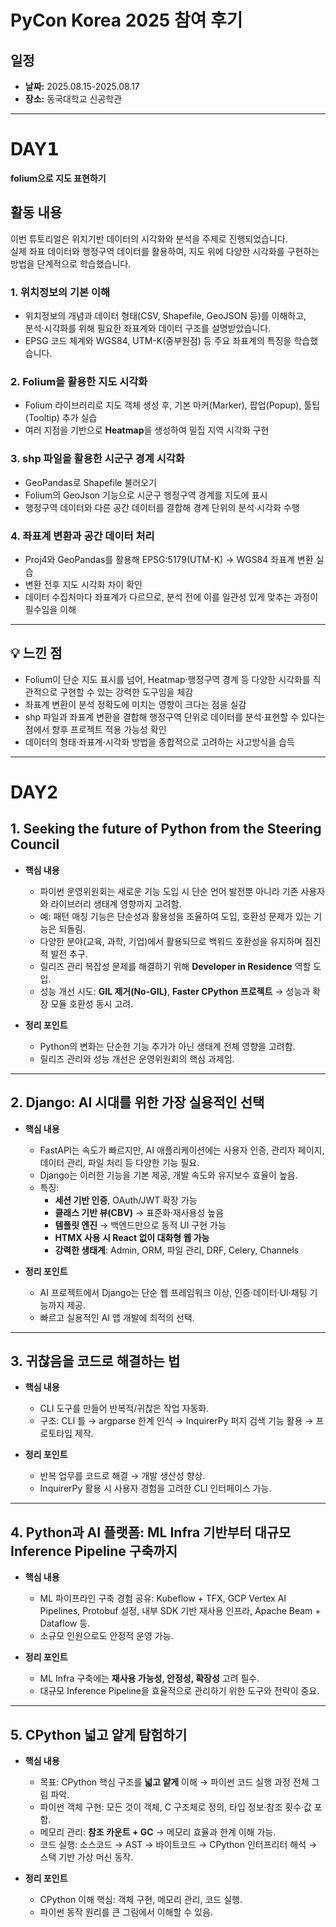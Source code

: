 #  PyCon Korea 2025 참여 후기

## 일정
- **날짜:** 2025.08.15-2025.08.17
- **장소:** 동국대학교 신공학관  

---
# **DAY𝟭**

**folium으로 지도 표현하기**
## 활동 내용
 
이번 튜토리얼은 위치기반 데이터의 시각화와 분석을 주제로 진행되었습니다.  
실제 좌표 데이터와 행정구역 데이터를 활용하여, 지도 위에 다양한 시각화를 구현하는 방법을 단계적으로 학습했습니다.  

### 1. 위치정보의 기본 이해
- 위치정보의 개념과 데이터 형태(CSV, Shapefile, GeoJSON 등)를 이해하고,  
  분석·시각화를 위해 필요한 좌표계와 데이터 구조를 설명받았습니다.  
- EPSG 코드 체계와 WGS84, UTM-K(중부원점) 등 주요 좌표계의 특징을 학습했습니다.

### 2. Folium을 활용한 지도 시각화
- Folium 라이브러리로 지도 객체 생성 후, 기본 마커(Marker), 팝업(Popup), 툴팁(Tooltip) 추가 실습  
- 여러 지점을 기반으로 **Heatmap**을 생성하여 밀집 지역 시각화 구현

### 3. shp 파일을 활용한 시군구 경계 시각화
- GeoPandas로 Shapefile 불러오기  
- Folium의 GeoJson 기능으로 시군구 행정구역 경계를 지도에 표시  
- 행정구역 데이터와 다른 공간 데이터를 결합해 경계 단위의 분석·시각화 수행

### 4. 좌표계 변환과 공간 데이터 처리
- Proj4와 GeoPandas를 활용해 EPSG:5179(UTM-K) → WGS84 좌표계 변환 실습  
- 변환 전후 지도 시각화 차이 확인  
- 데이터 수집처마다 좌표계가 다르므로, 분석 전에 이를 일관성 있게 맞추는 과정이 필수임을 이해

---

## 💡 느낀 점
- Folium이 단순 지도 표시를 넘어, Heatmap·행정구역 경계 등 다양한 시각화를 직관적으로 구현할 수 있는 강력한 도구임을 체감  
- 좌표계 변환이 분석 정확도에 미치는 영향이 크다는 점을 실감  
- shp 파일과 좌표계 변환을 결합해 행정구역 단위로 데이터를 분석·표현할 수 있다는 점에서 향후 프로젝트 적용 가능성 확인  
- 데이터의 형태·좌표계·시각화 방법을 종합적으로 고려하는 사고방식을 습득

---

# DAY2

## 1. Seeking the future of Python from the Steering Council
- **핵심 내용**  
  - 파이썬 운영위원회는 새로운 기능 도입 시 단순 언어 발전뿐 아니라 기존 사용자와 라이브러리 생태계 영향까지 고려함.  
  - 예: 패턴 매칭 기능은 단순성과 활용성을 조율하여 도입, 호환성 문제가 있는 기능은 되돌림.  
  - 다양한 분야(교육, 과학, 기업)에서 활용되므로 백워드 호환성을 유지하며 점진적 발전 추구.  
  - 릴리즈 관리 복잡성 문제를 해결하기 위해 **Developer in Residence** 역할 도입.  
  - 성능 개선 시도: **GIL 제거(No-GIL)**, **Faster CPython 프로젝트** → 성능과 확장 모듈 호환성 동시 고려.  

- **정리 포인트**  
  - Python의 변화는 단순한 기능 추가가 아닌 생태계 전체 영향을 고려함.  
  - 릴리즈 관리와 성능 개선은 운영위원회의 핵심 과제임.  

---

## 2. Django: AI 시대를 위한 가장 실용적인 선택
- **핵심 내용**  
  - FastAPI는 속도가 빠르지만, AI 애플리케이션에는 사용자 인증, 관리자 페이지, 데이터 관리, 파일 처리 등 다양한 기능 필요.  
  - Django는 이러한 기능을 기본 제공, 개발 속도와 유지보수 효율이 높음.  
  - 특징:  
    - **세션 기반 인증**, OAuth/JWT 확장 가능  
    - **클래스 기반 뷰(CBV)** → 표준화·재사용성 높음  
    - **템플릿 엔진** → 백엔드만으로 동적 UI 구현 가능  
    - **HTMX 사용 시 React 없이 대화형 웹 가능**  
    - **강력한 생태계**: Admin, ORM, 파일 관리, DRF, Celery, Channels  

- **정리 포인트**  
  - AI 프로젝트에서 Django는 단순 웹 프레임워크 이상, 인증·데이터·UI·채팅 기능까지 제공.  
  - 빠르고 실용적인 AI 앱 개발에 최적의 선택.  

---

## 3. 귀찮음을 코드로 해결하는 법
- **핵심 내용**  
  - CLI 도구를 만들어 반복적/귀찮은 작업 자동화.  
  - 구조: CLI 틀 → argparse 한계 인식 → InquirerPy 퍼지 검색 기능 활용 → 프로토타입 제작.  

- **정리 포인트**  
  - 반복 업무를 코드로 해결 → 개발 생산성 향상.  
  - InquirerPy 활용 시 사용자 경험을 고려한 CLI 인터페이스 가능.  

---

## 4. Python과 AI 플랫폼: ML Infra 기반부터 대규모 Inference Pipeline 구축까지
- **핵심 내용**  
  - ML 파이프라인 구축 경험 공유: Kubeflow + TFX, GCP Vertex AI Pipelines, Protobuf 설정, 내부 SDK 기반 재사용 인프라, Apache Beam + Dataflow 등.  
  - 소규모 인원으로도 안정적 운영 가능.  

- **정리 포인트**  
  - ML Infra 구축에는 **재사용 가능성, 안정성, 확장성** 고려 필수.  
  - 대규모 Inference Pipeline을 효율적으로 관리하기 위한 도구와 전략이 중요.  

---

## 5. CPython 넓고 얕게 탐험하기
- **핵심 내용**  
  - 목표: CPython 핵심 구조를 **넓고 얕게** 이해 → 파이썬 코드 실행 과정 전체 그림 파악.  
  - 파이썬 객체 구현: 모든 것이 객체, C 구조체로 정의, 타입 정보·참조 횟수·값 포함.  
  - 메모리 관리: **참조 카운트 + GC** → 메모리 효율과 한계 이해 가능.  
  - 코드 실행: 소스코드 → AST → 바이트코드 → CPython 인터프리터 해석 → 스택 기반 가상 머신 동작.  

- **정리 포인트**  
  - CPython 이해 핵심: 객체 구현, 메모리 관리, 코드 실행.  
  - 파이썬 동작 원리를 큰 그림에서 이해할 수 있음.
